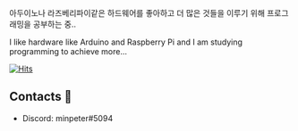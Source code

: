 
아두이노나 라즈베리파이같은 하드웨어를 좋아하고 더 많은 것들을 이루기 위해 프로그래밍을 공부하는 중..

I like hardware like Arduino and Raspberry Pi and I am studying programming to achieve more...



[![Hits](https://hits.seeyoufarm.com/api/count/incr/badge.svg?url=https%3A%2F%2Fgithub.com%2Fminpeter&count_bg=%2379C83D&title_bg=%23555555&icon=&icon_color=%23E7E7E7&title=visitant&edge_flat=false)](https://github.com/minpeter)



## Contacts :postbox:
- Discord: minpeter#5094

